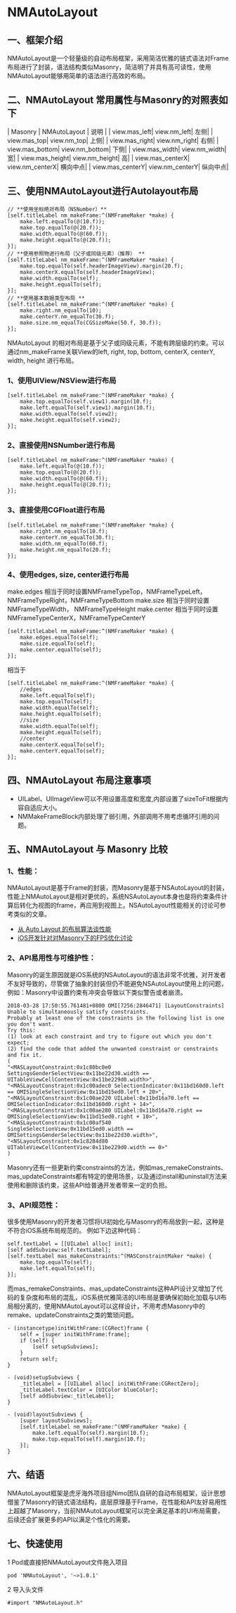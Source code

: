 # NMAutoLayout

## 一、框架介绍

NMAutoLayout是一个轻量级的自动布局框架，采用简洁优雅的链式语法对Frame布局进行了封装，语法结构类似Masonry，简洁明了并具有高可读性，使用NMAutoLayout能够用简单的语法进行高效的布局。

## 二、NMAutoLayout 常用属性与Masonry的对照表如下

| Masonry | NMAutoLayout | 说明 | 
| view.mas_left| view.nm_left| 左侧| 
| view.mas_top| view.nm_top| 上侧| 
| view.mas_right| view.nm_right| 右侧| 
| view.mas_bottom| view.nm_bottom| 下侧| 
| view.mas_width| view.nm_width| 宽| 
| view.mas_height| view.nm_height| 高| 
| view.mas_centerX| view.nm_centerX| 横向中点| 
| view.mas_centerY| view.nm_centerY| 纵向中点| 

## 三、使用NMAutoLayout进行Autolayout布局

```objc 
// **使用坐标绝对布局（NSNumber）**
[self.titleLabel nm_makeFrame:^(NMFrameMaker *make) {
    make.left.equalTo(@(10.f));
    make.top.equalTo(@(20.f));
    make.width.equalTo(@(60.f));
    make.height.equalTo(@(20.f));
}];
// **使用参照物进行布局（父子或同级元素）（推荐） **
[self.titleLabel nm_makeFrame:^(NMFrameMaker *make) {
    make.top.equalTo(self.headerImageView).margin(20.f);
    make.centerX.equalTo(self.headerImageView);
    make.width.equalTo(self);
    make.height.equalTo(self);
}];
// **使用基本数据类型布局 **
[self.titleLabel nm_makeFrame:^(NMFrameMaker *make) {
    make.right.nm_equalTo(10);
    make.centerY.nm_equalTo(30.f);
    make.size.nm_equalTo(CGSizeMake(50.f, 30.f));
}];
```

NMAutoLayout 的相对布局是基于父子或同级元素，不能有跨层级的约束。可以通过nm_makeFrame关联View的left, right, top, bottom, centerX, centerY, width, height 进行布局。

### 1、使用UIView/NSView进行布局

```objc 
[self.titleLabel nm_makeFrame:^(NMFrameMaker *make) {
    make.top.equalTo(self.view1).margin(10.f);
    make.left.equalTo(self.view1).margin(10.f);
    make.width.equalTo(self.view2);
    make.height.equalTo(self.view2);
}];
```
### 2、直接使用NSNumber进行布局
```objc 
[self.titleLabel nm_makeFrame:^(NMFrameMaker *make) {
    make.left.equalTo(@(10.f));
    make.top.equalTo(@(20.f));
    make.width.equalTo(@(60.f));
    make.height.equalTo(@(20.f));
}];
```

### 3、直接使用CGFloat进行布局
```objc 
[self.titleLabel nm_makeFrame:^(NMFrameMaker *make) {
    make.right.nm_equalTo(10.f);
    make.centerY.nm_equalTo(30.f);
    make.width.nm_equalTo(60.f);
    make.height.nm_equalTo(20.f);
}];
```
### 4、使用edges, size, center进行布局

make.edges 相当于同时设置NMFrameTypeTop，NMFrameTypeLeft， NMFrameTypeRight，NMFrameTypeBottom
make.size 相当于同时设置 NMFrameTypeWidth， NMFrameTypeHeight
make.center 相当于同时设置NMFrameTypeCenterX，NMFrameTypeCenterY 

```objc 
[self.titleLabel nm_makeFrame:^(NMFrameMaker *make) {
    make.edges.equalTo(self);
    make.size.equalTo(self);
    make.center.equalTo(self);
}];
```
相当于
```objc 
[self.titleLabel nm_makeFrame:^(NMFrameMaker *make) {
    //edges
    make.left.equalTo(self);
    make.top.equalTo(self);
    make.width.equalTo(self);
    make.height.equalTo(self);
    //size
    make.width.equalTo(self);
    make.height.equalTo(self);
    //center
    make.centerX.equalTo(self);
    make.centerY.equalTo(self);
}];
```

## 四、NMAutoLayout 布局注意事项
- UILabel、UIImageView可以不用设置高度和宽度,内部设置了sizeToFit根据内容自适应大小。
- NMMakeFrameBlock内部处理了弱引用，外部调用不用考虑循环引用的问题。

## 五、NMAutoLayout 与 Masonry 比较

### 1、性能：
NMAutoLayout是基于Frame的封装，而Masonry是基于NSAutoLayout的封装，性能上NMAutoLayout是相对更优的，系统NSAutoLayout本身也是将约束条件计算后转化为视图的frame，再应用到视图上。NSAutoLayout性能相关的讨论可参考类似的文章。

- [从 Auto Layout 的布局算法谈性能](https://draveness.me/layout-performance#)
- [iOS开发针对对Masonry下的FPS优化讨论](https://www.cnblogs.com/ludashi/p/7760471.html)

### 2、API易用性与可维护性：

Masonry的诞生原因就是iOS系统的NSAutoLayout的语法非常不优雅，对开发者不友好导致的，尽管做了抽象的封装但仍不能避免NSAutoLayout使用上的问题，例如：Masonry中设置约束有冲突会导致以下类似警告或者崩溃。

```objc 
2018-03-28 17:50:55.761481+0800 OMI[7256:2846471] [LayoutConstraints] Unable to simultaneously satisfy constraints.
Probably at least one of the constraints in the following list is one you don't want.
Try this:
(1) look at each constraint and try to figure out which you don't expect;
(2) find the code that added the unwanted constraint or constraints and fix it.
(
"<MASLayoutConstraint:0x1c80bc0e0 SettingsGenderSelectView:0x11be22d30.width == UITableViewCellContentView:0x11be229d0.width>",
"<MASLayoutConstraint:0x1c00adec0 SelectionIndicator:0x11bd160d0.left == OMISingleSelectionView:0x11bd15ed0.left + 20>",
"<MASLayoutConstraint:0x1c00ae220 UILabel:0x11bd16a70.left == OMISelectionIndicator:0x11bd160d0.right + 14>",
"<MASLayoutConstraint:0x1c00ae280 UILabel:0x11bd16a70.right == OMISingleSelectionView:0x11bd15ed0.right + 10>",
"<MASLayoutConstraint:0x1c00af540 SingleSelectionView:0x11bd15ed0.width == OMISettingsGenderSelectView:0x11be22d30.width>",
"<NSLayoutConstraint:0x1c8284d80 UITableViewCellContentView:0x11be229d0.width == 0>"
)
```
Masonry还有一些更新约束constraints的方法，例如mas_remakeConstraints、mas_updateConstraints都有特定的使用场景，以及通过install和uninstall方法来使用和删除该约束，这些API给普通开发者带来一定的负担。


### 3、API规范性：

很多使用Masonry的开发者习惯将UI初始化与Masonry的布局放到一起，这种是不符合iOS系统布局规范的。  例如下边这种代码：
```objc 
self.textLabel = [[UILabel alloc] init];
[self addSubview:self.textLabel];
[self.textLabel mas_makeConstraints:^(MASConstraintMaker *make) {
    make.top.equalTo(self);
    make.left.equalTo(self);
}];
```
而mas_remakeConstraints、mas_updateConstraints这种API设计又增加了代码的复杂度和布局的混乱，iOS系统优雅简洁的UI布局是要确保初始化加载与UI布局相分离的，使用NMAutoLayout可以这样设计，不用考虑Masonry中的remake、updateConstraints之类的繁琐问题。

```objc 
- (instancetype)initWithFrame:(CGRect)frame {
    self = [super initWithFrame:frame];
    if (self) {
        [self setupSubviews];
    }
    return self;
}

- (void)setupSubviews {
    _titleLabel = [[UILabel alloc] initWithFrame:CGRectZero];
    _titleLabel.textColor = [UIColor blueColor];
    [self addSubview:_titleLabel];
}

- (void)layoutSubviews {
    [super layoutSubviews];
    [self.titleLabel nm_makeFrame:^(NMFrameMaker *make) {
        make.left.equalTo(self).margin(10.f);
        make.top.equalTo(self).margin(10.f);
    }];
}
```

## 六、结语

NMAutoLayout框架是虎牙海外项目组Nimo团队自研的自动布局框架，设计思想借鉴了Masonry的链式语法结构，底层原理基于Frame，在性能和API友好易用性上超越了Masonry，当前NMAutoLayout框架可以完全满足基本的UI布局需要，后续还会扩展更多的API以满足个性化的需要。

## 七、快速使用

1 Pod或直接把NMAutoLayout文件拖入项目

```objc 
pod 'NMAutoLayout', '~>1.0.1'
```

2 导入头文件

```objc
#import "NMAutoLayout.h"
```
